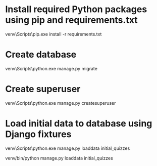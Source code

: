# Install required Python packages using pip and requirements.txt
venv\Scripts\pip.exe install -r requirements.txt

# Create database
venv\Scripts\python.exe manage.py migrate

# Create superuser
venv\Scripts\python.exe manage.py createsuperuser

# Load initial data to database using Django fixtures 
venv\Scripts\python.exe manage.py loaddata initial_quizzes

venv/bin/python manage.py loaddata initial_quizzes

